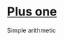 # [Plus one](https://leetcode.com/explore/featured/card/top-interview-questions-easy/92/array/559/)

Simple arithmetic
